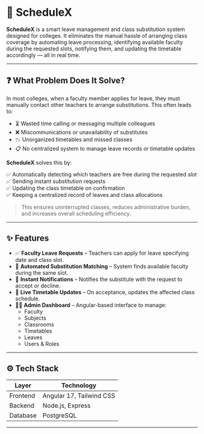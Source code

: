 # 📅 ScheduleX

**ScheduleX** is a smart leave management and class substitution system designed for colleges. It eliminates the manual hassle of arranging class coverage by automating leave processing, identifying available faculty during the requested slots, notifying them, and updating the timetable accordingly — all in real time.

---

## ❓ What Problem Does It Solve?

In most colleges, when a faculty member applies for leave, they must manually contact other teachers to arrange substitutions. This often leads to:

- ⏳ Wasted time calling or messaging multiple colleagues  
- ❌ Miscommunications or unavailability of substitutes  
- 📉 Unorganized timetables and missed classes  
- 📋 No centralized system to manage leave records or timetable updates  

**ScheduleX** solves this by:

✅ Automatically detecting which teachers are free during the requested slot  
✅ Sending instant substitution requests  
✅ Updating the class timetable on confirmation  
✅ Keeping a centralized record of leaves and class allocations  

> This ensures uninterrupted classes, reduces administrative burden, and increases overall scheduling efficiency.

---

## ✨ Features

- ✅ **Faculty Leave Requests** – Teachers can apply for leave specifying date and class slot.
- 🤖 **Automated Substitution Matching** – System finds available faculty during the same slot.
- 🔔 **Instant Notifications** – Notifies the substitute with the request to accept or decline.
- 🔄 **Live Timetable Updates** – On acceptance, updates the affected class schedule.
- 🧑‍💼 **Admin Dashboard** – Angular-based interface to manage:
  - Faculty
  - Subjects
  - Classrooms
  - Timetables
  - Leaves
  - Users & Roles

---

## ⚙️ Tech Stack

| Layer       | Technology            |
|-------------|------------------------|
| Frontend    | Angular 17, Tailwind CSS |
| Backend     | Node.js, Express        |
| Database    | PostgreSQL              |

---


